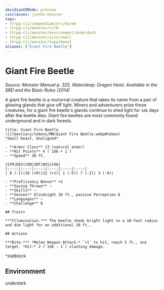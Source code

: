 ```yaml
---
obsidianUIMode: preview
cssclasses: json5e-monster
tags:
- ttrpg-cli/compendium/src/5e/mm
- ttrpg-cli/monster/cr/0
- ttrpg-cli/monster/environment/underdark
- ttrpg-cli/monster/size/small
- ttrpg-cli/monster/type/beast
aliases: ["Giant Fire Beetle"]
---
```

# Giant Fire Beetle
*Source: Monster Manual p. 325, Waterdeep: Dragon Heist. Available in the <span title='Systems Reference Document (5.1)'>SRD</span> and the Basic Rules (2014)*  

A giant fire beetle is a nocturnal creature that takes its name from a pair of glowing glands that give off light. Miners and adventurers prize these creatures, for a giant fire beetle's glands continue to shed light for `1d6` days after the beetle dies. Giant fire beetles are most commonly found underground and in dark forests.

```ad-statblock
title: Giant Fire Beetle
![](bestiary/tokens/MM/Giant Fire Beetle.webp#token)
*Small beast, Unaligned*

- **Armor Class** 13 (natural armor)
- **Hit Points** 4 (`1d6 + 1`)
- **Speed** 30 ft.

|STR|DEX|CON|INT|WIS|CHA|
|:---:|:---:|:---:|:---:|:---:|:---:|
| 8 (-1)|10 (+0)|12 (+1)| 1 (-5)| 7 (-2)| 3 (-4)|

- **Proficiency Bonus** +2
- **Saving Throws** ⏤
- **Skills** ⏤
- **Senses** blindsight 30 ft., passive Perception 8
- **Languages** —
- **Challenge** 0

## Traits

***Illumination.*** The beetle sheds bright light in a 10-foot radius and dim light for an additional 10 ft..

## Actions

***Bite.*** *Melee Weapon Attack:* `+1` to hit, reach 5 ft., one target. *Hit:* 2 (`1d6 - 1`) slashing damage.
```
^statblock

## Environment

underdark